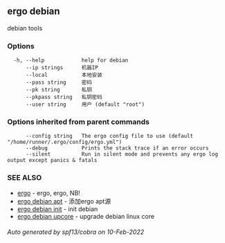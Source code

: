 ## ergo debian

debian tools

### Options

```
  -h, --help            help for debian
      --ip strings      机器IP
      --local           本地安装
      --pass string     密码
      --pk string       私钥
      --pkpass string   私钥密码
      --user string     用户 (default "root")
```

### Options inherited from parent commands

```
      --config string   The ergo config file to use (default "/home/runner/.ergo/config/ergo.yml")
      --debug           Prints the stack trace if an error occurs
      --silent          Run in silent mode and prevents any ergo log output except panics & fatals
```

### SEE ALSO

* [ergo](ergo.md)	 - ergo, ergo, NB!
* [ergo debian apt](ergo_debian_apt.md)	 - 添加ergo apt源
* [ergo debian init](ergo_debian_init.md)	 - init debian
* [ergo debian upcore](ergo_debian_upcore.md)	 - upgrade debian linux core

###### Auto generated by spf13/cobra on 10-Feb-2022
